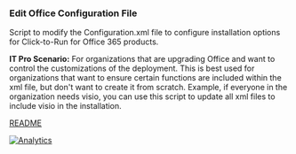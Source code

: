 ### Edit Office Configuration File
Script to modify the Configuration.xml file to configure installation options for Click-to-Run for Office 365 products.

**IT Pro Scenario:** For organizations that are upgrading Office and want to control the customizations of the deployment. This is best used for organizations that want to ensure certain functions are included within the xml file, but don't want to create it from scratch. Example, if everyone in the organization needs visio, you can use this script to update all xml files to include visio in the installation. 

[README](https://github.com/OfficeDev/Office-IT-Pro-Deployment-Scripts/wiki/README_Office-ConfigurationXMLBuilder)

[![Analytics](https://ga-beacon.appspot.com/UA-70271323-4/README_Edit-OfficeConfigurationFile?pixel)](https://github.com/OfficeDev/Office-IT-Pro-Deployment-Scripts)
